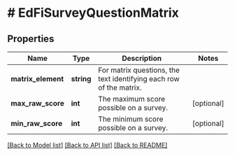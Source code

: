 # # EdFiSurveyQuestionMatrix

## Properties

Name | Type | Description | Notes
------------ | ------------- | ------------- | -------------
**matrix_element** | **string** | For matrix questions, the text identifying each row of the matrix. |
**max_raw_score** | **int** | The maximum score possible on a survey. | [optional]
**min_raw_score** | **int** | The minimum score possible on a survey. | [optional]

[[Back to Model list]](../../README.md#models) [[Back to API list]](../../README.md#endpoints) [[Back to README]](../../README.md)
